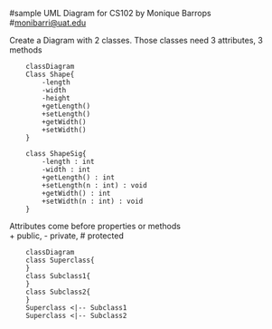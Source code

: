 #sample UML Diagram for CS102 by Monique Barrops<br>
#monibarri@uat.edu

Create a Diagram with 2 classes. Those classes need 3 attributes, 3 methods

```mermaid
    classDiagram    
    Class Shape{
        -length
        -width
        -height
        +getLength()
        +setLength()
        +getWidth()
        +setWidth()
    }

    class ShapeSig{
        -length : int
        -width : int
        +getLength() : int
        +setLength(n : int) : void
        +getWidth() : int
        +setWidth(n : int) : void
    }
```
Attributes come before properties or methods<br>
\+ public, \- private, \# protected<br>
```mermaid
    classDiagram
    class Superclass{
    }
    class Subclass1{
    }
    class Subclass2{
    }
    Superclass <|-- Subclass1
    Superclass <|-- Subclass2
```
